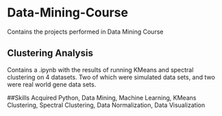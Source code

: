 # Data-Mining-Course

Contains the projects performed in Data Mining Course

## Clustering Analysis
Contains a .ipynb with the results of running KMeans and spectral clustering on 4 datasets. Two of which were simulated data sets, and two were real world gene data sets.

##Skills Acquired
Python,
Data Mining,
Machine Learning,
KMeans Clustering,
Spectral Clustering,
Data Normalization,
Data Visualization
